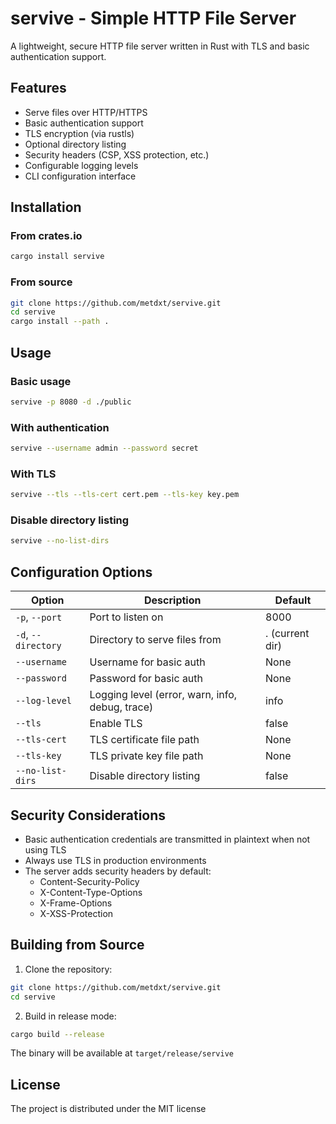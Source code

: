 # servive - Simple HTTP File Server

A lightweight, secure HTTP file server written in Rust with TLS and basic
authentication support.

## Features

- Serve files over HTTP/HTTPS
- Basic authentication support
- TLS encryption (via rustls)
- Optional directory listing
- Security headers (CSP, XSS protection, etc.)
- Configurable logging levels
- CLI configuration interface

## Installation

### From crates.io

```sh
cargo install servive
```

### From source

```sh
git clone https://github.com/metdxt/servive.git
cd servive
cargo install --path .
```

## Usage

### Basic usage

```sh
servive -p 8080 -d ./public
```

### With authentication

```sh
servive --username admin --password secret
```

### With TLS

```sh
servive --tls --tls-cert cert.pem --tls-key key.pem
```

### Disable directory listing

```sh
servive --no-list-dirs
```

## Configuration Options

| Option              | Description                                     | Default         |
| ------------------- | ----------------------------------------------- | --------------- |
| `-p`, `--port`      | Port to listen on                               | 8000            |
| `-d`, `--directory` | Directory to serve files from                   | . (current dir) |
| `--username`        | Username for basic auth                         | None            |
| `--password`        | Password for basic auth                         | None            |
| `--log-level`       | Logging level (error, warn, info, debug, trace) | info            |
| `--tls`             | Enable TLS                                      | false           |
| `--tls-cert`        | TLS certificate file path                       | None            |
| `--tls-key`         | TLS private key file path                       | None            |
| `--no-list-dirs`    | Disable directory listing                       | false           |

## Security Considerations

- Basic authentication credentials are transmitted in plaintext when not using
  TLS
- Always use TLS in production environments
- The server adds security headers by default:
  - Content-Security-Policy
  - X-Content-Type-Options
  - X-Frame-Options
  - X-XSS-Protection

## Building from Source

1. Clone the repository:

```sh
git clone https://github.com/metdxt/servive.git
cd servive
```

2. Build in release mode:

```sh
cargo build --release
```

The binary will be available at `target/release/servive`

## License

The project is distributed under the MIT license
